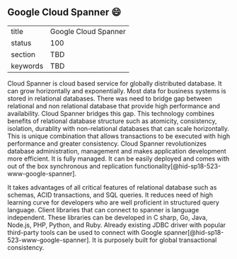 ## Google Cloud Spanner :smile:


|          |                      |
| -------- | -------------------- |
| title    | Google Cloud Spanner |
| status   | 100                  |
| section  | TBD                  |
| keywords | TBD                  |




Cloud Spanner is cloud based service for globally distributed database.
It can grow horizontally and exponentially. Most data for business 
systems is stored in relational databases. There was need to bridge 
gap between relational and non relational database that 
provide high performance and availability. Cloud Spanner bridges this 
gap. This technology combines benefits of relational database structure 
such as atomicity, consistency, isolation, durablity with non-relational 
databases that can scale horizontally. This is unique combination that 
allows transactions to be executed with high performance and greater 
consistency. Cloud Spanner revolutionizes database administration, 
management and makes application development more efficient. It is fully 
managed. It can be easily deployed and comes with out of the box synchronous 
and replication functionality[@hid-sp18-523-www-google-spanner]. 

It takes advantages of all critical features of relational database such 
as schemas, ACID transactions, and SQL queries. It reduces
need of high learning curve for developers who are well proficient in 
structured query language. Client libraries that can connect to spanner is 
language independent. These libraries can be developed in C sharp, Go, Java, 
Node.js, PHP, Python, and Ruby. Already existing JDBC driver with popular 
third-party tools can be used to connect with Google
spanner[@hid-sp18-523-www-google-spanner]. 
It is purposely built for global transactional consistency.
